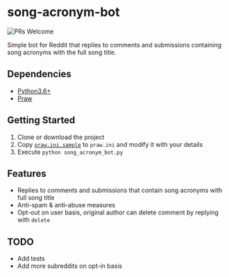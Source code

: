 # song-acronym-bot
![PRs Welcome](https://img.shields.io/badge/PRs-welcome-brightscreen.svg)

Simple bot for Reddit that replies to comments and submissions containing song acronyms with the full song title.

## Dependencies

- [Python3.6+](https://www.python.org/downloads/)
- [Praw](https://praw.readthedocs.io/en/latest/getting_started/installation.html)

## Getting Started

1. Clone or download the project
2. Copy [`praw.ini.sample`](praw.ini.sample) to `praw.ini` and modify it with your details
3. Execute `python song_acronym_bot.py`

## Features

* Replies to comments and submissions that contain song acronyms with full song title
* Anti-spam & anti-abuse measures
* Opt-out on user basis, original author can delete comment by replying with `delete`

## TODO

- Add tests
- Add more subreddits on opt-in basis
